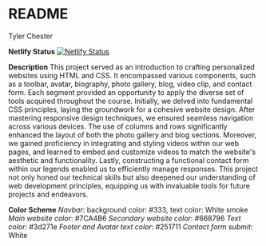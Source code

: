 # README

Tyler Chester

**Netlify Status**
[![Netlify Status](https://api.netlify.com/api/v1/badges/6fb9e639-992b-427b-bfd9-e11fdce1814b/deploy-status)](https://app.netlify.com/sites/about-me-tyler-chester/deploys)

**Description**
This project served as an introduction to crafting personalized websites using HTML and CSS. It encompassed various components, such as a toolbar, avatar, biography, photo gallery, blog, video clip, and contact form. Each segment provided an opportunity to apply the diverse set of tools acquired throughout the course. Initially, we delved into fundamental CSS principles, laying the groundwork for a cohesive website design. After mastering responsive design techniques, we ensured seamless navigation across various devices. The use of columns and rows significantly enhanced the layout of both the photo gallery and blog sections. Moreover, we gained proficiency in integrating and styling videos within our web pages, and learned to embed and customize videos to match the website's aesthetic and functionality. Lastly, constructing a functional contact form within our legends enabled us to efficiently manage responses. This project not only honed our technical skills but also deepened our understanding of web development principles, equipping us with invaluable tools for future projects and endeavors.

**Color Scheme**
_Navbar_: background color: #333, text color: White smoke
_Main website color_: #7CA4B6
_Secondary website color_: #668796
_Text color_: #3d271e
_Footer and Avatar text color_: #251711
_Contact form submit_: White